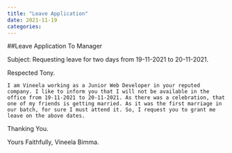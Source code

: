 ```yaml
---
title: "Leave Application"
date: 2021-11-19
categories:
---
```




##Leave Application To Manager

Subject: Requesting leave for two days from 19-11-2021 to 20-11-2021.

Respected Tony.

    I am Vineela working as a Junior Web Developer in your reputed company. I like to inform you that I will not be available in the office from 19-11-2021 to 20-11-2021. As there was a celebration, that one of my friends is getting married. As it was the first marriage in our batch, for sure I must attend it. So, I request you to grant me leave on the above dates.

Thanking You.

Yours Faithfully,
Vineela Bimma.



